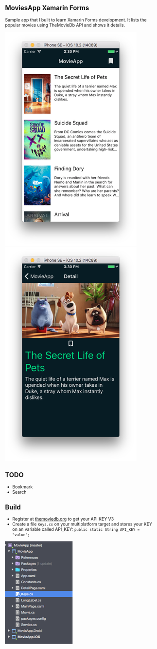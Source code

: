 ## MoviesApp Xamarin Forms
Sample app that I built to learn Xamarin Forms development. It lists the popular movies using TheMovieDb API and shows it details. 

![App Screenshot](screenshot2.png) ![App Screenshot](screenshot3.png)

## TODO
* Bookmark
* Search

## Build
* Register at [themoviedb.org](http://themoviedb.org) to get your API KEY V3
* Create a file `Keys.cs` on your multiplatform target and stores your KEY on an variable called API_KEY: `public static String API_KEY = "value";`

![Xamarin Studio](screenshot.png)
